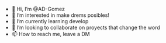 - 👋 Hi, I’m @AD-Gomez
- 👀 I’m interested in make drems posibles! 
- 🌱 I’m currently learning develop
- 💞️ I’m looking to collaborate on proyects that change the word
- 📫 How to reach me, leave a DM

<!---
AD-Gomez/AD-Gomez is a ✨ special ✨ repository because its `README.md` (this file) appears on your GitHub profile.
You can click the Preview link to take a look at your changes.
--->
